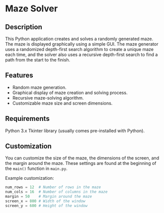 # Maze Solver

## Description

This Python application creates and solves a randomly generated maze. The maze is displayed graphically using a simple GUI. The maze generator uses a randomized depth-first search algorithm to create a unique maze each time, and the solver also uses a recursive depth-first search to find a path from the start to the finish.

## Features
- Random maze generation.
- Graphical display of maze creation and solving process.
- Recursive maze-solving algorithm.
- Customizable maze size and screen dimensions.

## Requirements
Python 3.x
Tkinter library (usually comes pre-installed with Python).

## Customization
You can customize the size of the maze, the dimensions of the screen, and the margin around the maze. These settings are found at the beginning of the `main()` function in `main.py`.

Example customization:
```python
num_rows = 12  # Number of rows in the maze
num_cols = 16  # Number of columns in the maze
margin = 50    # Margin around the maze
screen_x = 800 # Width of the window
screen_y = 600 # Height of the window
```